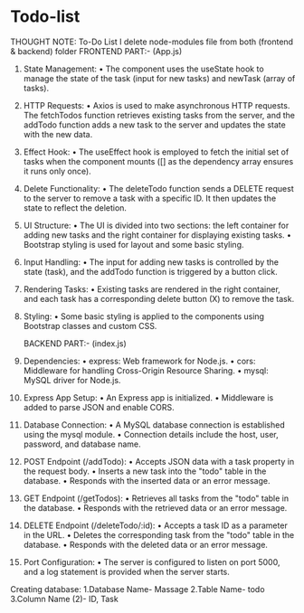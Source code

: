 # Todo-list
THOUGHT NOTE:  To-Do List
I delete node-modules file from both (frontend & backend) folder
 	 FRONTEND PART:-  (App.js)
1. State Management:
•	The component uses the useState hook to manage the state of the task (input for new tasks) and newTask (array of tasks).

2. HTTP Requests:
•	Axios is used to make asynchronous HTTP requests. The fetchTodos function retrieves existing tasks from the server, and the addTodo function adds a new task to the server and updates the state with the new data.

3. Effect Hook:
•	The useEffect hook is employed to fetch the initial set of tasks when the component mounts ([] as the dependency array ensures it runs only once).

4. Delete Functionality:
•	The deleteTodo function sends a DELETE request to the server to remove a task with a specific ID. It then updates the state to reflect the deletion.

5. UI Structure:
•	The UI is divided into two sections: the left container for adding new tasks and the right container for displaying existing tasks.
•	Bootstrap styling is used for layout and some basic styling.

6. Input Handling:
•	The input for adding new tasks is controlled by the state (task), and the addTodo function is triggered by a button click.

7. Rendering Tasks:
•	Existing tasks are rendered in the right container, and each task has a corresponding delete button (X) to remove the task.

8. Styling:
•	Some basic styling is applied to the components using Bootstrap classes and custom CSS.

 	 BACKEND PART:- (index.js)

1. Dependencies:
•	express: Web framework for Node.js.
•	cors: Middleware for handling Cross-Origin Resource Sharing.
•	mysql: MySQL driver for Node.js.

2. Express App Setup:
•	An Express app is initialized.
•	Middleware is added to parse JSON and enable CORS.

3. Database Connection:
•	A MySQL database connection is established using the mysql module.
•	Connection details include the host, user, password, and database name.

4. POST Endpoint (/addTodo):
•	Accepts JSON data with a task property in the request body.
•	Inserts a new task into the "todo" table in the database.
•	Responds with the inserted data or an error message.

5. GET Endpoint (/getTodos):
•	Retrieves all tasks from the "todo" table in the database.
•	Responds with the retrieved data or an error message.

6. DELETE Endpoint (/deleteTodo/:id):
•	Accepts a task ID as a parameter in the URL.
•	Deletes the corresponding task from the "todo" table in the database.
•	Responds with the deleted data or an error message.

7. Port Configuration:
•	The server is configured to listen on port 5000, and a log statement is provided when the server starts.

Creating database: 1.Database Name- Massage
			      2.Table Name- todo
			      3.Column Name (2)-  ID, Task

